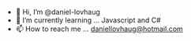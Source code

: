 - 👋 Hi, I’m @daniel-lovhaug
- 🌱 I’m currently learning ... Javascript and C#
- 📫 How to reach me ... daniellovhaug@hotmail.com

<!---
Stekt/Stekt is a ✨ special ✨ repository because its `README.md` (this file) appears on your GitHub profile.
You can click the Preview link to take a look at your changes.
--->
